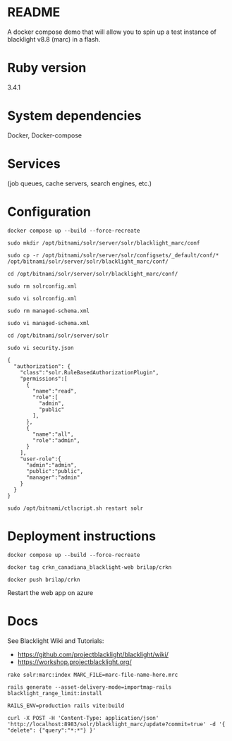 # README
A docker compose demo that will allow you to spin up a test instance of blacklight v8.8 (marc) in a flash.

# Ruby version
3.4.1

# System dependencies
Docker, Docker-compose

# Services 
(job queues, cache servers, search engines, etc.)
  
# Configuration
`docker compose up --build --force-recreate`

`sudo mkdir /opt/bitnami/solr/server/solr/blacklight_marc/conf`

`sudo cp -r /opt/bitnami/solr/server/solr/configsets/_default/conf/* /opt/bitnami/solr/server/solr/blacklight_marc/conf/`

`cd /opt/bitnami/solr/server/solr/blacklight_marc/conf/`

`sudo rm solrconfig.xml`

`sudo vi solrconfig.xml`

`sudo rm managed-schema.xml`

`sudo vi managed-schema.xml`

`cd /opt/bitnami/solr/server/solr`

`sudo vi security.json`
```
{
  "authorization": {
    "class":"solr.RuleBasedAuthorizationPlugin",
    "permissions":[
      {
        "name":"read",
        "role":[
          "admin",
          "public"
        ],
      },
      {
        "name":"all",
        "role":"admin",
      }
    ],
    "user-role":{
      "admin":"admin",
      "public":"public",
      "manager":"admin"
    }
  }
}
```

`sudo /opt/bitnami/ctlscript.sh restart solr`

# Deployment instructions
`docker compose up --build --force-recreate`

`docker tag crkn_canadiana_blacklight-web brilap/crkn`

`docker push brilap/crkn `

Restart the web app on azure

# Docs
See Blacklight Wiki and Tutorials:
- https://github.com/projectblacklight/blacklight/wiki/
- https://workshop.projectblacklight.org/

`rake solr:marc:index MARC_FILE=marc-file-name-here.mrc`

`rails generate --asset-delivery-mode=importmap-rails blacklight_range_limit:install`

`RAILS_ENV=production rails vite:build`

`curl -X POST -H 'Content-Type: application/json' 'http://localhost:8983/solr/blacklight_marc/update?commit=true' -d '{ "delete": {"query":"*:*"} }'`




